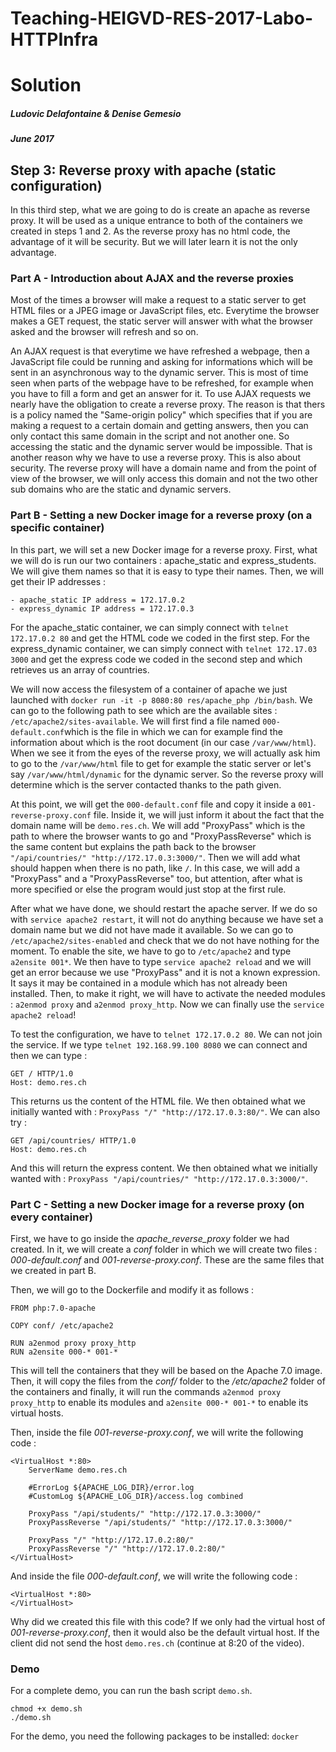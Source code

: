 # Teaching-HEIGVD-RES-2017-Labo-HTTPInfra
# Solution
##### Ludovic Delafontaine & Denise Gemesio
##### June 2017

## Step 3: Reverse proxy with apache (static configuration)

In this third step, what we are going to do is create an apache as reverse proxy. It will be used as a unique entrance to both of the containers we created in steps 1 and 2. As the reverse proxy has no html code, the advantage of it will be security. But we will later learn it is not the only advantage.

### Part A - Introduction about AJAX and the reverse proxies
Most of the times a browser will make a request to a static server to get HTML files or a JPEG image or JavaScript files, etc. Everytime the browser makes a GET request, the static server will answer with what the browser asked and the browser will refresh and so on.

An AJAX request is that everytime we have refreshed a webpage, then a JavaScript file could be running and asking for informations which will be sent in an asynchronous way to the dynamic server. This is most of time seen when parts of the webpage have to be refreshed, for example when you have to fill a form and get an answer for it.
To use AJAX requests we nearly have the obligation to create a reverse proxy. The reason is that thers is a policy named the "Same-origin policy" which specifies that if you are making a request to a certain domain and getting answers, then you can only contact this same domain in the script and not another one. So accessing the static and the dynamic server would be impossible. That is another reason why we have to use a reverse proxy. This is also about security. The reverse proxy will have a domain name and from the point of view of the browser, we will only access this domain and not the two other sub domains who are the static and dynamic servers.

### Part B - Setting a new Docker image for a reverse proxy (on a specific container)
In this part, we will set a new Docker image for a reverse proxy.
First, what we will do is run our two containers : apache_static and express_students. We will give them names so that it is easy to type their names.
Then, we will get their IP addresses :

	- apache_static IP address = 172.17.0.2
	- express_dynamic IP address = 172.17.0.3

For the apache_static container, we can simply connect with `telnet 172.17.0.2 80` and get the HTML code we coded in the first step.
For the express_dynamic container, we can simply connect with `telnet 172.17.03 3000` and get the express code we coded in the second step and which retrieves us an array of countries.

We will now access the filesystem of a container of apache we just launched with `docker run -it -p 8080:80 res/apache_php /bin/bash`. We can go to the following path to see which are the available sites : `/etc/apache2/sites-available`. We will first find a file named `000-default.conf`which is the file in which we can for example find the information about which is the root document (in our case `/var/www/html`). When we see it from the eyes of the reverse proxy, we will actually ask him to go to the `/var/www/html` file to get for example the static server or let's say `/var/www/html/dynamic` for the dynamic server. So the reverse proxy will determine which is the server contacted thanks to the path given.

At this point, we will get the `000-default.conf` file and copy it inside a `001-reverse-proxy.conf` file. Inside it, we will just inform it about the fact that the domain name will be `demo.res.ch`. We will add "ProxyPass" which is the path to where the browser wants to go and "ProxyPassReverse" which is the same content but explains the path back to the browser `"/api/countries/" "http://172.17.0.3:3000/"`. Then we will add what should happen when there is no path, like `/`. In this case, we will add a "ProxyPass" and a "ProxyPassReverse" too, but attention, after what is more specified or else the program would just stop at the first rule.

After what we have done, we should restart the apache server. If we do so with `service apache2 restart`, it will not do anything because we have set a domain name but we did not have made it available. So we can go to `/etc/apache2/sites-enabled` and check that we do not have nothing for the moment. To enable the site, we have to go to `/etc/apache2` and type `a2ensite 001*`. We then have to type `service apache2 reload` and we will get an error because we use "ProxyPass" and it is not a known expression. It says it may be contained in a module which has not already been installed. Then, to make it right, we will have to activate the needed modules : `a2enmod proxy` and `a2enmod proxy_http`. Now we can finally use the `service apache2 reload`!

To test the configuration, we have to `telnet 172.17.0.2 80`. We can not join the service. If we type `telnet 192.168.99.100 8080` we can connect and then we can type :

```
GET / HTTP/1.0
Host: demo.res.ch
```

This returns us the content of the HTML file. We then obtained what we initially wanted with : `ProxyPass "/" "http://172.17.0.3:80/"`. We can also try :

```
GET /api/countries/ HTTP/1.0
Host: demo.res.ch
```

And this will return the express content. We then obtained what we initially wanted with : `ProxyPass "/api/countries/" "http://172.17.0.3:3000/"`.

### Part C - Setting a new Docker image for a reverse proxy (on every container)
First, we have to go inside the *apache_reverse_proxy* folder we had created. In it, we will create a *conf* folder in which we will create two files : *000-default.conf* and *001-reverse-proxy.conf*. These are the same files that we created in part B.

Then, we will go to the Dockerfile and modify it as follows :

```
FROM php:7.0-apache

COPY conf/ /etc/apache2

RUN a2enmod proxy proxy_http
RUN a2ensite 000-* 001-*
```

This will tell the containers that they will be based on the Apache 7.0 image. Then, it will copy the files from the *conf/* folder to the */etc/apache2* folder of the containers and finally, it will run the commands `a2enmod proxy proxy_http` to enable its modules and `a2ensite 000-* 001-*` to enable its virtual hosts.

Then, inside the file *001-reverse-proxy.conf*, we will write the following code :

```
<VirtualHost *:80>
	ServerName demo.res.ch

	#ErrorLog ${APACHE_LOG_DIR}/error.log
	#CustomLog ${APACHE_LOG_DIR}/access.log combined

	ProxyPass "/api/students/" "http://172.17.0.3:3000/"
	ProxyPassReverse "/api/students/" "http://172.17.0.3:3000/"

	ProxyPass "/" "http://172.17.0.2:80/"
	ProxyPassReverse "/" "http://172.17.0.2:80/"
</VirtualHost>
```


And inside the file *000-default.conf*, we will write the following code :

```
<VirtualHost *:80>
</VirtualHost>
```

Why did we created this file with this code? If we only had the virtual host of *001-reverse-proxy.conf*, then it would also be the default virtual host. If the client did not send the host `demo.res.ch` (continue at 8:20 of the video).

### Demo
For a complete demo, you can run the bash script `demo.sh`.

```
chmod +x demo.sh
./demo.sh
```

For the demo, you need the following packages to be installed: `docker`
